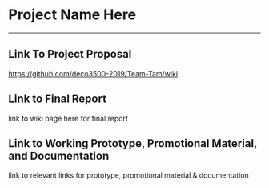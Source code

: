 # Project Name Here
***
## Link To Project Proposal
https://github.com/deco3500-2019/Team-Tam/wiki

## Link to Final Report
link to wiki page here for final report

## Link to Working Prototype, Promotional Material, and Documentation  
link to relevant links for prototype, promotional material & documentation
